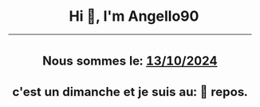 <h1 align='center'>Hi 👋, I'm Angello90</h1>
<div align='center'>

|<h2 align='center'>Nous sommes le: <u>13/10/2024</u></h2><h2 align='center'>c'est un dimanche et je suis au: 🌴 repos.</h2>|
|---
</div>
